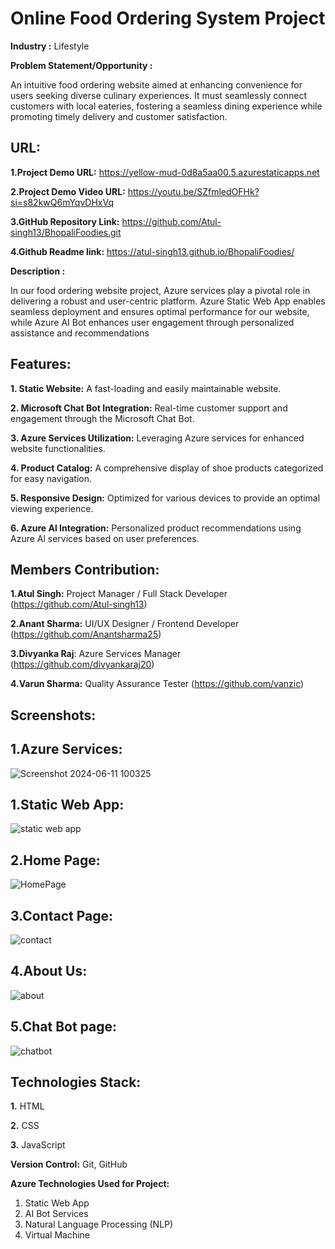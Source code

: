 # Online Food Ordering System Project

**Industry :**
Lifestyle

**Problem Statement/Opportunity :**

An intuitive food ordering website aimed at enhancing convenience for users seeking diverse culinary experiences. It must seamlessly connect customers with local eateries, fostering a seamless dining experience while promoting timely delivery and customer satisfaction.





## URL:
**1.Project Demo URL:**
https://yellow-mud-0d8a5aa00.5.azurestaticapps.net

**2.Project Demo Video URL:**
 https://youtu.be/SZfmledOFHk?si=s82kwQ6mYqvDHxVq

**3.GitHub Repository Link:** 
https://github.com/Atul-singh13/BhopaliFoodies.git

**4.Github Readme link:** 
https://atul-singh13.github.io/BhopaliFoodies/




**Description :**

In our food ordering website project, Azure services play a pivotal role in delivering a robust and user-centric platform. Azure Static Web App enables seamless deployment and ensures optimal performance for our website, while Azure AI Bot enhances user engagement through personalized assistance and recommendations





## Features:

**1. Static Website:** A fast-loading and easily maintainable website.

**2. Microsoft Chat Bot Integration:** Real-time customer support and engagement through the Microsoft Chat Bot.

**3. Azure Services Utilization:** Leveraging Azure services for enhanced website functionalities.

**4. Product Catalog:** A comprehensive display of shoe products categorized for easy navigation.

**5. Responsive Design:** Optimized for various devices to provide an optimal viewing experience.

**6. Azure Al Integration:** Personalized product recommendations using Azure Al services based on user preferences.




## Members Contribution:

**1.Atul Singh:** Project Manager / Full Stack Developer (https://github.com/Atul-singh13)

**2.Anant Sharma:** UI/UX Designer / Frontend Developer (https://github.com/Anantsharma25)

**3.Divyanka Raj**: Azure Services Manager (https://github.com/divyankaraj20)

**4.Varun Sharma:** Quality Assurance Tester (https://github.com/vanzic)





 ## Screenshots: 

 ## 1.Azure Services:
 
  ![Screenshot 2024-06-11 100325](https://github.com/Atul-singh13/BhopaliFoodies/assets/148680832/fee31355-79dc-4066-a3ea-bd3f68a8fafa)

 ## 1.Static Web App:

 ![static web app](https://github.com/Atul-singh13/BhopaliFoodies/assets/148680832/4b64b63f-78a8-4b77-b3d4-d9d9c751bfc2)

 
 ## 2.Home Page:
 
  ![HomePage](https://github.com/Atul-singh13/BhopaliFoodies/assets/148680832/5b9789ab-ce04-47f9-be08-9d49da3b2ed0)
 
 ## 3.Contact Page:
 
  ![contact](https://github.com/Atul-singh13/BhopaliFoodies/assets/148680832/ab3469e5-7b49-4bca-8c55-8ba18c9bf11a)

 ## 4.About Us:
 
  ![about](https://github.com/Atul-singh13/BhopaliFoodies/assets/148680832/f56097d6-4a75-48ac-b1c0-7416c2645f9f)

 ## 5.Chat Bot page:
 
  ![chatbot](https://github.com/Atul-singh13/BhopaliFoodies/assets/148680832/aa46f32d-0c50-4f5e-baa5-1941b3c43ddb)


 

 ## Technologies Stack:
 
**1.** HTML

**2.** CSS

**3.** JavaScript



 **Version Control:**
 Git, GitHub



**Azure Technologies Used for Project:**
1. Static Web App
2. AI Bot Services
3. Natural Language Processing (NLP)
4. Virtual Machine

